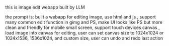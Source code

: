 this is image edit webapp built by LLM

the prompt is:
built a webapp for editing image, use html and js , support many common edit function in gimg and PS, make UI looks like PS but more clean and friendly for mobile small screen, support touch devices
 canvas , load image into canvas for editing, user can set canvas size to 1024x1024 or 1024x1536, 1536x1024, and custom size, user can undo and redo last action
